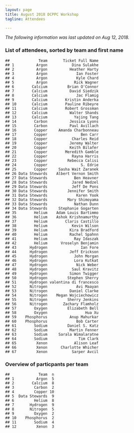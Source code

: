 ```yaml
---
layout: page
title: August 2018 DCPPC Workshop 
tagline: Attendees

---
```


*The following information was last updated on Aug 12, 2018.*

### List of attendees, sorted by team and first name

    ##             Team       Ticket Full Name
    ## 1          Argon           Dina Sulakhe
    ## 2          Argon          Heather Harty
    ## 3          Argon             Ian Foster
    ## 4          Argon             Kyle Chard
    ## 5          Argon            Rick Wagner
    ## 6        Calcium         Brian O'Connor
    ## 7        Calcium          David Siedzik
    ## 8        Calcium             Jac Flamig
    ## 9        Calcium        Kristin Anderka
    ## 10       Calcium        Pauline Ribeyre
    ## 11       Calcium        Robert Grossman
    ## 12       Calcium          Walter Shands
    ## 13       Calcium            Yajing Tang
    ## 14        Carbon          Jessica Lyons
    ## 15        Carbon          Paul Avillach
    ## 16        Copper     Amanda Charbonneau
    ## 17        Copper               Ben Carr
    ## 18        Copper           Charles Reid
    ## 19        Copper          Jeremy Walter
    ## 20        Copper          Keith Bilafer
    ## 21        Copper        Meredith Gamble
    ## 22        Copper           Rayna Harris
    ## 23        Copper         Rebecca Calisi
    ## 24        Copper               S. Edrie
    ## 25        Copper     Sasha Wait Zaranek
    ## 26 Data Stewards    Albert Vernon Smith
    ## 27 Data Stewards            Ben Heavner
    ## 28 Data Stewards           Jared Nedzel
    ## 29 Data Stewards           Jeff De Pons
    ## 30 Data Stewards         Jennifer Smith
    ## 31 Data Stewards             Karen Yook
    ## 32 Data Stewards         Mary Shimoyama
    ## 33 Data Stewards            Nathan Dunn
    ## 34 Data Stewards     Stephanie Gogarten
    ## 35        Helium    Adam Louis Bartimmo
    ## 36        Helium    Ashok Krishnamurthy
    ## 37        Helium        Claris Castillo
    ## 38        Helium           Kevin Wilson
    ## 39        Helium          Kira Bradford
    ## 40        Helium          Rachel Spahnn
    ## 41        Helium            Ray Idaszak
    ## 42        Helium      Vroselyn Benjamin
    ## 43      Hydrogen               Ian Fore
    ## 44      Hydrogen          Jeff Erickson
    ## 45      Hydrogen            John Morgan
    ## 46      Hydrogen            Lora Kutkat
    ## 47      Hydrogen             Nick Weber
    ## 48      Hydrogen           Saul Kravitz
    ## 49      Hydrogen          Simon Twigger
    ## 50      Hydrogen         Stephen Sherry
    ## 51      Hydrogen valentina di francesco
    ## 52      Nitrogen             Avi Maayan
    ## 53      Nitrogen          Daniel Clarke
    ## 54      Nitrogen    Megan Wojciechowicz
    ## 55      Nitrogen         Sherry Jenkins
    ## 56      Nitrogen       Zachary Flamholz
    ## 57        Oxygen         Elizabeth Bell
    ## 58        Oxygen                 Hua Xu
    ## 59    Phosphorus          Anup Mahurkar
    ## 60    Phosphorus             Bob Carter
    ## 61        Sodium         Daniel S. Katz
    ## 62        Sodium          Martin Fenner
    ## 63        Sodium     Sarala Wimalaratne
    ## 64        Sodium              Tim Clark
    ## 65         Xenon            Alison Leaf
    ## 66         Xenon      Charlotte Whicher
    ## 67         Xenon           Sarper Avcil

### Overview of particpants per team

    ##             Team  n
    ## 1          Argon  5
    ## 2        Calcium  8
    ## 3         Carbon  2
    ## 4         Copper 10
    ## 5  Data Stewards  9
    ## 6         Helium  8
    ## 7       Hydrogen  9
    ## 8       Nitrogen  5
    ## 9         Oxygen  2
    ## 10    Phosphorus  2
    ## 11        Sodium  4
    ## 12         Xenon  3